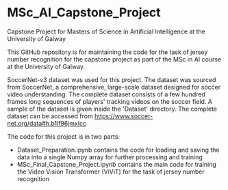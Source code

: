 # MSc_AI_Capstone_Project
Capstone Project for Masters of Science in Artificial Intelligence at the University of Galway

This GitHub repository is for maintaining the code for the task of jersey number recognition for the capstone project as part of the MSc in AI course at the University of Galway.

SoccerNet-v3 dataset was used for this project. The dataset was sourced from SoccerNet, a comprehensive, large-scale dataset designed for soccer video understanding. The complete dataset consists of a few hundred frames long sequences of players' tracking videos on the soccer field. A sample of the dataset is given inside the 'Dataset' directory. The complete dataset can be accessed from https://www.soccer-net.org/data#h.b1lf96jmxlcc

The code for this project is in two parts:

<ul>
  <li>Dataset_Preparation.ipynb contains the code for loading and saving the data into a single Numpy array for further processing and training</li>
  <li>MSc_Final_Capstone_Project.ipynb contains the main code for training the Video Vision Transformer (ViViT) for the task of jersey number recognition</li>
</ul>
